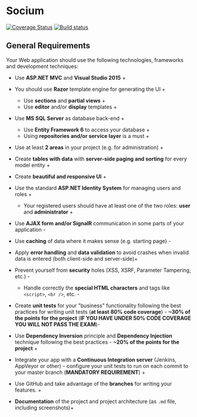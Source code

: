 # Socium
[![Coverage Status](https://coveralls.io/repos/github/David-Mavrodiev/Socium/badge.svg?branch=master)](https://coveralls.io/github/David-Mavrodiev/Socium?branch=master)
[![Build status](https://ci.appveyor.com/api/projects/status/k3542jl2xomtp03i?svg=true)](https://ci.appveyor.com/project/David-Mavrodiev/socium)

## General Requirements

Your Web application should use the following technologies, frameworks and development techniques:
* Use **ASP.NET MVC** and **Visual Studio 2015** +
* You should use **Razor** template engine for generating the UI +
	* Use **sections** and **partial views** +
	* Use **editor** and/or **display** templates +
* Use **MS SQL Server** as database back-end +
	* Use **Entity Framework 6** to access your database +
	* Using **repositories and/or service layer** is a must +
* Use at least **2 areas** in your project (e.g. for administration) +
* Create **tables with data** with **server-side paging and sorting** for every model entity +

* Create **beautiful and responsive UI** +

* Use the standard **ASP.NET Identity System** for managing users and roles +
	* Your registered users should have at least one of the two roles: **user** and **administrator** +
* Use **AJAX form and/or SignalR** communication in some parts of your application -
* Use **caching** of data where it makes sense (e.g. starting page) -
* Apply **error handling** and **data validation** to avoid crashes when invalid data is entered (both client-side and server-side)+
* Prevent yourself from **security** holes (XSS, XSRF, Parameter Tampering, etc.) -
	* Handle correctly the **special HTML characters** and tags like `<script>`, `<br />`, etc. -
* Create **unit tests** for your "business" functionality following the best practices for writing unit tests (**at least 80% code coverage**) - **~30% of the points for the project** (**IF YOU HAVE UNDER 50% CODE COVERAGE YOU WILL NOT PASS THE EXAM**)-
* Use **Dependency Inversion** principle and **Dependency Injection** technique following the best practices - **~20% of the points for the project** +
* Integrate your app with a **Continuous Integration server** (Jenkins, AppVeyor or other) - configure your unit tests to run on each commit to your master branch (**MANDATORY REQUIREMENT**) +
* Use GitHub and take advantage of the **branches** for writing your features. +
* **Documentation** of the project and project architecture (as `.md` file, including screenshots)+